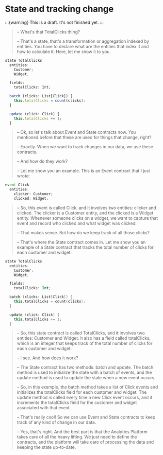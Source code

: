 # State and tracking change

:::{warning}
This is a draft. It's not finished yet.
:::

> – What's that TotalClicks thing?
>
> – That's a state, that's a transformation or aggregation indexed by entities. You have to declare what are the entities that index it and how to calculate it. Here, let me show it to you.

```js
state TotalClicks
  entities:
    Customer;
    Widget;

  fields:
    totalClicks: Int;

  batch (clicks: List[Click]) {
    this.totalClicks = count(clicks);
  }

  update (click: Click) {
    this.totalClicks += 1;
  }
```


>– Ok, so let's talk about Event and State contracts now. You mentioned before that these are used for things that change, right?
>
>– Exactly. When we want to track changes in our data, we use these contracts.
>
>– And how do they work?
>
>– Let me show you an example. This is an Event contract that I just wrote:

```js
event Click 
  entities:
    clicker: Customer;
    clicked: Widget;
```

>– So, this event is called Click, and it involves two entities: clicker and clicked. The clicker is a Customer entity, and the clicked is a Widget entity. Whenever someone clicks on a widget, we want to capture that event and record who clicked and what widget was clicked.
>
>– That makes sense. But how do we keep track of all those clicks?
>
>– That's where the State contract comes in. Let me show you an example of a State contract that tracks the total number of clicks for each customer and widget:

```kotlin
state TotalClicks
  entities:
    Customer;
    Widget;

  fields:
    totalClicks: Int;

  batch (clicks: List[Click]) {
    this.totalClicks = count(clicks);
  }

  update (click: Click) {
    this.totalClicks += 1;
  }
```

>– So, this state contract is called TotalClicks, and it involves two entities: Customer and Widget. It also has a field called totalClicks, which is an integer that keeps track of the total number of clicks for each customer and widget.
>
>– I see. And how does it work?
>
>– The State contract has two methods: batch and update. The batch method is used to initialize the state with a batch of events, and the update method is used to update the state when a new event occurs.
>
>– So, in this example, the batch method takes a list of Click events and initializes the totalClicks field for each customer and widget. The update method is called every time a new Click event occurs, and it increments the totalClicks field for the customer and widget associated with that event.
>
>– That's really cool! So we can use Event and State contracts to keep track of any kind of change in our data.
>
>– Yes, that's right. And the best part is that the Analytics Platform takes care of all the heavy lifting. We just need to define the contracts, and the platform will take care of processing the data and keeping the state up-to-date.
